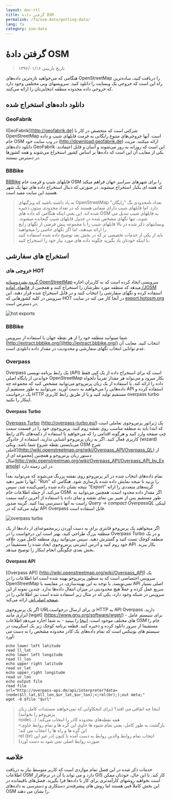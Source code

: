 ```yaml
---
layout: doc-rtl
title: گرفتن دادهٔ OSM
permalink: /fa/osm-data/getting-data/
lang: fa
category: osm-data
---
```


گرفتن دادهٔ OSM
=================  

> تاریخ بازبینی ۱۳۹۶/۰۱/۱۶

هنگامی که می‌خواهید تازه‌ترین داده‌های OpenStreetMap را دریافت کنید، ساده‌ترین راه این است که خروجی یک وبسایت را دانلود کنید. سرویسهای وبی مختلفی وجود دارد که خروجی داده محدوده منطقه انتخابی‌تان را ارائه می‌کنند.  

دانلود داده‌های استخراج شده
--------------------------

### GeoFabrik

(GeoFabrik](http://geofabrik.de] شرکتی است که متخصص در کار با OpenStreetMap است. آنها خروجی‌های متنوع رایگانی به فرمت فایلهای شیپ و داده خام OSM در وب سایت خود (http://download.geofabrik.de) ارائه میکنند. مزیت دانلود داده‌های GeoFabrik این است که روزانه به روز می‌شوند و آسان و قابل اعتمادند. یکی از معایب آن این است که داده‌ها بر اساس کشور استخراج می‌شوند و همه کشورها در دسترس نیستند.  

### BBBike  

[BBBike](http://download.bbbike.org/osm/bbbike/) فایلهای شیپ و فرمت خام OSM را برای شهرهای سراسر جهان فراهم میکند که هفته ای یکبار استخراج میشوند. در صورتی که دنبال استخراج داده های تنها یک شهر هستید این سایت مفید است.

>به یاد داشته باشید که ویژگیهای OpenStreetMap تعداد نامحدودی تگ "رایگان" دارد.
>اما فایلهای شیپ دارای صفاتی هستند که در تعداد محدودی ستون ذخیره شده اند. این یعنی
> اینکه هنگامی که داده های OSM به فایلهای شیپ تبدیل می شوند، تنها تگهای مشخص شده
>در جدول فایلهای شیپ گنجانده میشوند. وبسایتهای ذکر شده در بالا فایلهای شیپ را 
> با مجموعه پیش فرضی از تگهای رایج را ارائه میدهند، اما اگر تگهای خاصی را میخواهید  
>باید از یکی از خدمات تخصصی تر که در بخش بعد توضیح داده شده استفاده کنید
>یا اینکه خودتان یاد بگیرید چگونه داده های مورد نیاز خود را استخراج کنید.

استخراج های سفارشی
-------------------

### خروجی های HOT  

[گروه بشردوستانه OpenStreetMap](http://hotosm.org) سرویسی ایجاد کرده است که به کاربران اجازه میدهد که منطقه مورد نظرشان را استخراج کنند و همچنین از [قالبهای آماده /JOSM](/fa/josm/josm-presets) استفاده کرده 
و تگهای سفارشی را انتخاب کنند و در فایل استخراج شده قرار دهند. این سرویس در کلیه کشورهایی که HOT در آنجا کار می کند در سایت [export.hotosm.org](http://export.hotosm.org) در دسترس است.

![hot exports][]

### BBBike  

شما میتوانید منطقه خود را از هر نقطه جهان با استفاده از سرویس [http://extract.bbbike.org/](http://extract.bbbike.org/) انتخاب کنید. معایب آن عدم توانایی انتخاب تگهای سفارشی و محدودیت در مقدار داده دانلودی است.  

### Overpass

Overpass یک رابط برنامه نویسی (API) است که برای استخراج داده از یک کپی فقط خواندنی از پایگاه اصلی OpenStreetMap بکار میرود و می‌تواند هر مقدار تقریباً دلخواه داده را ارائه کند. با استفاده از یک زبان پرس‌وجو می‌توانید مشخص کنید که مجموعه چه داده‌هایی را می‌خواهید به دست آورید. می‌توانید به طور مستقیم از API استفاده کرده و یک درخواست HTTP مستقیم تولید کنید و یا از طریق رابط کاربری overpass turbo اینکار را بکنید.

#### Overpass Turbo

[Overpass Turbo] (http://overpass-turbo.eu/) یک ژنراتور پرس‌و‌جوی تعاملی است که ابتدا باید به منطقه مناسب روی نقشه زوم کنید. پرس‌و‌جوی خود را در قسمت سمت چپ صفحه وارد کنید و هرگونه اقدامی را که می‌خواهید با استفاده از دکمه‌های بالای رابط کاربری فعال کنید. اگر به زبان پرس‌وجو آشنایی ندارید، استفاده از جادوگر (wizard) می‌بایستی نقطه شروع شما باشد. ویکی OSM شرح [کاملی(http://wiki.openstreetmap.org/wiki/Overpass_API/Overpass_QL) از دستور زبان پرس‌وجو و همچنین [مجموعه ای از مثال(http://wiki.openstreetmap.org/wiki/Overpass_API/Overpass_API_by_Example) در این زمینه دارد.

تمام داده‌های انتخاب شده در اثر پرس‌وجو روی نقشه پررنگ می‌شوند که می‌توانید بعداً آنها را تغییر دهید. "Run" را بزنید تا نتیجه نمایش داده شده بازسازی شود. هنگامی که نتیجه نشان داده شده راضی‌کننده شد، سپس "Export" گزینه‌های متعددی را ارائه می‌کند، از جمله اطلاعات خام OSM. اگر مقدار داده محدود است، همچنین می‌توانید به طور مستقیم پس از تغییر بین نمای نقشه و نمای داده با استفاده از آخرین دکمه سمت راست به آنها دسترسی پیدا کنید. گزینه صدور *Query -> compact OverpassQL* لینکی تولید می‌کند که در API Overpass قابل استفاده است.

![overpass turbo][]

اگر میخواهید یک پرس‌وجو فانتزی برای به دست آوردن زیرمجموعه‌ای از داده‌ها از یک منطقه بزرگ طراحی کنید، بهتر است این درخواست را در Overpass Turbo و در یک منطقه کوچک تست کنید و گسترش دهید. سپس می‌توانید روی منطقه کامل مورد علاقه خود زوم کنید و آدرس اینترنتی پرس‌وجوی ایجاد شده را مستقیماً در API بکار ببرید. بخش بعدی چگونگی انجام اینکار را توضیح میدهد.

#### Overpass API

[Overpass API] (http://wiki.openstreetmap.org/wiki/Overpass_API) یک سرویس اختصاصی است که به منظور پرس‌وجو بهینه شده است اما اطلاعات را در OpenStreetMap نمی‌نویسد. با توجه به این بهینه‌سازی، در مقایسه با API اصلی بسیار سریع عمل کرده و عملاً هیچ محدودیتی در میزان انتقال داده‌ها ندارد. چندین نمونه از این سرویس در شبکه وجود دارد، یکی که در مثال زیر استفاده شده است نیز اطلاعاتی را در [صفحه اصلی‌اش](http://overpass-api.de/) ارائه می‌کند.

اگر یک پرس‌وجوی URLی برای ارسال درخواست HTTP به API Overpass دارید، ابزاری مانند [wget] (https://www.gnu.org/software/wget/) - برای سیستم عامل های مختلف موجود است، [اینجا](http://wget.addictivecode.org/FrequentlyAskedQuestions?action=show&redirect=Faq#download) را ببینید - به شما اجازه می‌دهد اطلاعات OSM خام را مستقیما از سرور دانلود کرده و ذخیره کنید. قطعه برنامه کوچک زیر یک اسکریپت در سیستم های یونیکس است که تمام داده‌های یک کادر محدوده مشخص را به دست می آورد:

```
echo lower left latitude
read ll_lat
echo lower left longitude
read ll_lon
echo upper right latitude
read ur_lat
echo upper_right longitude
read ur_lon
echo output file
read file
url="http://overpass-api.de/api/interpreter?data=(node($ll_lat,$ll_lon,$ur_lat,$ur_lon);<;rel(br););out meta;"
wget -O $file "$url"
```
>اینجا چه اتفاقی می افتد؟ (برای کنجکاوانی که نمی‌خواهند مستندات کامل زبان پرس‌وجو را بخوانند)  
>node(...) همه نقطه‌های محدوده کادر را انتخاب می‌کند؛  
> <بازگشت به طور کامل، یعنی تمام شیوه ها حاوی این گره ها و تمام روابط حاوی این گره ها و راه ها را انتخاب می کند؛  
> rel (br) انتخاب تمام روابط والدین روابط به دست آمده تا کنون (در غیر این صورت روابط اصلی نمی شود به دست آورد)
>



خلاصه
-------  

خدمات ذکر شده در این فصل تمام مواردی است که کاربر متوسط نیاز به دریافت اطلاعات OSM دارد و می تواند با آن در نرم‌افزار GIS کار کند. با این حال، خودتان ممکن است بخواهید روشهای کارآمدتری برای کار با داده‌ها فرا بگیرید. فصل‌های باقیمانده در این بخش کاملاً فنی هستند اما روش های پیشرفته‌تر دستکاری و دسترسی به داده‌های OSM را نشان می دهند.  


[hot exports]: /images/osm-data/hot-exports.png
[overpass turbo]: /images/osm-data/overpass_turbo.png